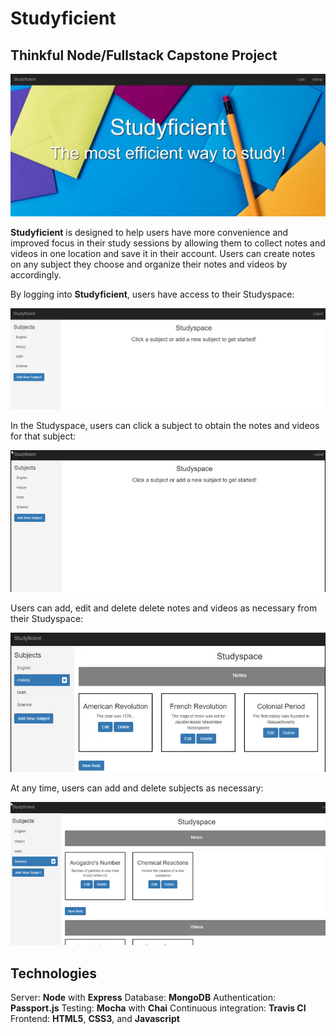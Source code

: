 # Studyficient

## Thinkful Node/Fullstack Capstone Project

![alt text](https://github.com/DevDigression/Studyficient/blob/master/img/Studyficient%20Header.jpg "Studyficient - The Most Efficient Way to Study!")

**Studyficient** is designed to help users have more convenience and improved focus in their study sessions by allowing them
to collect notes and videos in one location and save it in their account. Users can create notes on any subject they choose
and organize their notes and videos by accordingly.

By logging into **Studyficient**, users have access to their Studyspace:

![alt text](https://github.com/DevDigression/Studyficient/blob/master/img/Studyspace%20Blank.png "Studyficient Studyspace")

In the Studyspace, users can click a subject to obtain the notes and videos for that subject:

![alt text](https://github.com/DevDigression/Studyficient/blob/master/img/Studyspace%20Notes%20Videos.gif "Studyficient Notes and Videos")

Users can add, edit and delete delete notes and videos as necessary from their Studyspace:

![alt text](https://github.com/DevDigression/Studyficient/blob/master/img/Studyspace%20Edit%20Delete.gif "Studyficient Edit Delete")

At any time, users can add and delete subjects as necessary:

![alt text](https://github.com/DevDigression/Studyficient/blob/master/img/Studyspace%20Add%20Delete%20Subject.gif "Studyficient Add Delete Subjects")

## Technologies

Server: **Node** with **Express**
Database: **MongoDB** 
Authentication: **Passport.js**
Testing: **Mocha** with **Chai**
Continuous integration: **Travis CI**  
Frontend: **HTML5**, **CSS3**, and **Javascript**